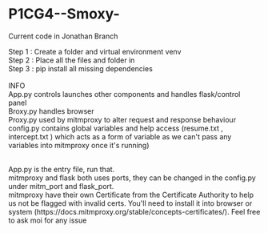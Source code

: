 # P1CG4--Smoxy-

Current code in Jonathan Branch

Step 1 : Create a folder and virtual environment venv <br/>
Step 2 : Place all the files and folder in <br/>
Step 3 : pip install all missing dependencies <br/>
<br/>
INFO<br/>
App.py controls launches other components and handles flask/control panel<br/>
Broxy.py handles browser<br/>
Proxy.py used by mitmproxy to alter request and response behaviour<br/>
config.py contains global variables and help access (resume.txt , intercept.txt ) which acts as a form of variable as we can't pass any variables into mitmproxy once it's running)<br/>

<br/>
App.py is the entry file, run that.<br/>
mitmproxy and flask both uses ports, they can be changed in the config.py under mitm_port and flask_port.<br/>
mitmproxy have their own Certificate from the Certificate Authority to help us not be flagged with invalid certs. You'll need to install it into browser or system (https://docs.mitmproxy.org/stable/concepts-certificates/).
Feel free to ask moi for any issue

